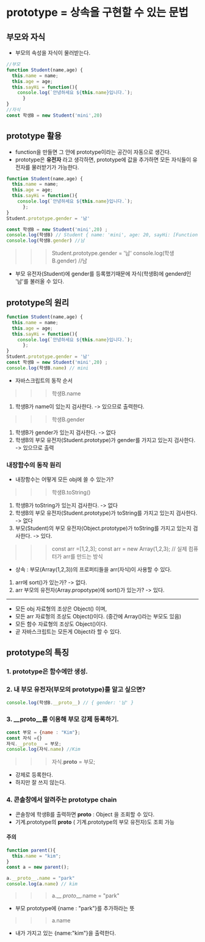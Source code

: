 # prototype = 상속을 구현할 수 있는 문법

## 부모와 자식
- 부모의 속성을 자식이 물러받는다.

```js
//부모
function Student(name,age) {
  this.name = name; 
  this.age = age;
  this.sayHi = function(){
    console.log(`안녕하세요 ${this.name}입니다.`);
      }
}
//자식
const 학생B = new Student('mini',20) 
```
## prototype 활용
- function을 만들면 그 안에 prototype이라는 공간이 자동으로 생긴다.
- prototype은 <b>유전자</b> 라고 생각하면, prototype에 값을 추가하면 모든 자식들이 유전자를 물러받기가 가능한다.
```js
function Student(name,age) {
  this.name = name; 
  this.age = age;
  this.sayHi = function(){
    console.log(`안녕하세요 ${this.name}입니다.`);
      };
}
Student.prototype.gender = '남' 

const 학생B = new Student('mini',20) ;
console.log(학생B) // Student { name: 'mini', age: 20, sayHi: [Function (anonymous)] }
console.log(학생B.gender) //남

```
>>> Student.prototype.gender = '남' 
console.log(학생B.gender) //남

- 부모 유전자(Student)에 gender를 등록했기때문에 자식(학생B)에 genderd인 '남'를 불러올 수 있다.

## prototype의 원리

```js
function Student(name,age) {
  this.name = name; 
  this.age = age;
  this.sayHi = function(){
    console.log(`안녕하세요 ${this.name}입니다.`);
      };
}
Student.prototype.gender = '남' 
const 학생B = new Student('mini',20) ;
console.log(학생B.name) // mini
```
- 자바스크립트의 동작 순서
>>> 학생B.name
1. 학생B가 name이 있는지 검사한다.
-> 있으므로 출력한다.

>>> 학생B.gender
1. 학생B가 gender가 있는지 검사한다.
-> 없다
2. 학생B의 부모 유전자(Student.prototype)가 gender를 가지고 있는지 검사한다.
-> 있으므로 출력

### 내장함수의 동작 원리

- 내장함수는 어떻게 모든 obj에 쓸 수 있는가?

>>>학생B.toString()
1. 학생B가 toString가 있는지 검사한다.
-> 없다
2. 학생B의 부모 유전자(Student.prototype)가 toString를 가지고 있는지 검사한다.
-> 없다
3. 부모(Student)의 부모 유전자(Object.prototype)가 toString를 가지고 있는지 검사한다.
-> 있다.

>>> const arr =[1,2,3];
const arr = new Array(1,2,3); // 실제 컴퓨터가 arr를 만드는 방식
- 상속 : 부모(Array(1,2,3))의 프로퍼티들을 arr(자식)이 사용할 수 있다.

1. arr에 sort()가 있는가?
-> 없다.
2. arr 부모의 유전자(Array.propotype)에 sort()가 있는가?
-> 있다.

<hr>

- 모든 obj 자료형의 조상은 Object() 이며,   
- 모든 arr 자료형의 조상도 Object()이다. (중간에 Array()라는 부모도 있음)
- 모든 함수 자료형의 조상도 Object()이다.
- 곧 자바스크립트는 모든게 Object라 할 수 있다.

## prototype의 특징

### 1. prototype은 함수에만 생성.

### 2. 내 부모 유전자(부모의 prototype)를 알고 싶으면?

```js
console.log(학생B.__proto__) // { gender: '남' }
```

### 3. __proto__를 이용해 부모 강제 등록하기.

```js
const 부모 = {name : "Kim"};
const 자식 ={}
자식.__proto__ = 부모;
console.log(자식.name) //Kim
```
>>> 자식.__proto__ = 부모;

- 강제로 등록한다.
- 하지만 잘 쓰지 않는다.

### 4. 콘솔창에서 알려주는 prototype chain
- 콘솔창에 학생B를 출력하면 __proto__ : Object 을 조회할 수 있다.
- 기계.prototype의 __proto__ ( 기계.prototype의 부모 유전자)도 조회 가능


#### 주의

```js
function parent(){
  this.name = "kim";
}
const a = new parent();

a.__proto__.name = "park"
console.log(a.name) // kim
```

>>> a.__ _proto___.name = "park"

- 부모 prototype에 {name : "park"}를 추가하라는 뜻

>>> a.name

- 내가 가지고 있는 {name:"kim"}을 출력한다.